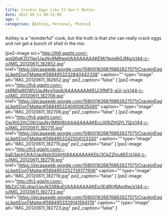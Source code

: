 ```yaml
---
title: Crackin Eggs Like It Don't Matter
date: 2012-06-11 00:31:00
age: 5
categories: [Ashley, Personal, Photos]
---
```

Ashley is a "wonderful" cook, but the truth is that she can really crack eggs and not get a bunch of shell in the mix.

[pe2-image src="http://lh6.ggpht.com/-wqQ6gKZG11w/UauNyRM9weI/AAAAAAAAKEM/1tpie6i0JMg/s144-c-o/IMG_20120611_182652.jpg" href="https://picasaweb.google.com/108001626876662627571/CrackinEggsLikeItDonTMatter#5884953232840442338" caption="" type="image" alt="IMG_20120611_182652.jpg" pe2_caption="false" ] [pe2-image src="http://lh4.ggpht.com/-zkRM1q8lOWI/UauNyvOqidI/AAAAAAAAKEU/3fNP3-aUi-s/s144-c-o/IMG_20120611_182706.jpg" href="https://picasaweb.google.com/108001626876662627571/CrackinEggsLikeItDonTMatter#5884953240900635090" caption="" type="image" alt="IMG_20120611_182706.jpg" pe2_caption="false" ] [pe2-image src="http://lh4.ggpht.com/-OwXtG2ihC08/UauNy1M908I/AAAAAAAAKEc/JX9iZHQYL7Q/s144-c-o/IMG_20120611_182715.jpg" href="https://picasaweb.google.com/108001626876662627571/CrackinEggsLikeItDonTMatter#5884953242504123330" caption="" type="image" alt="IMG_20120611_182715.jpg" pe2_caption="false" ] [pe2-image src="http://lh3.ggpht.com/--baD3aUrCKA/UauNzbSGAHI/AAAAAAAAKEk/3CkZZhju6EE/s144-c-o/IMG_20120611_182719.jpg" href="https://picasaweb.google.com/108001626876662627571/CrackinEggsLikeItDonTMatter#5884953252726177906" caption="" type="image" alt="IMG_20120611_182719.jpg" pe2_caption="false" ] [pe2-image src="http://lh3.ggpht.com/-NbZzC14Lvbw/UauN3388uEI/AAAAAAAAKEo/IE4Rhf6Am9w/s144-c-o/IMG_20120611_182723.jpg" href="https://picasaweb.google.com/108001626876662627571/CrackinEggsLikeItDonTMatter#5884953329141594178" caption="" type="image" alt="IMG_20120611_182723.jpg" pe2_caption="false" ]
<p class="clear"></p>
